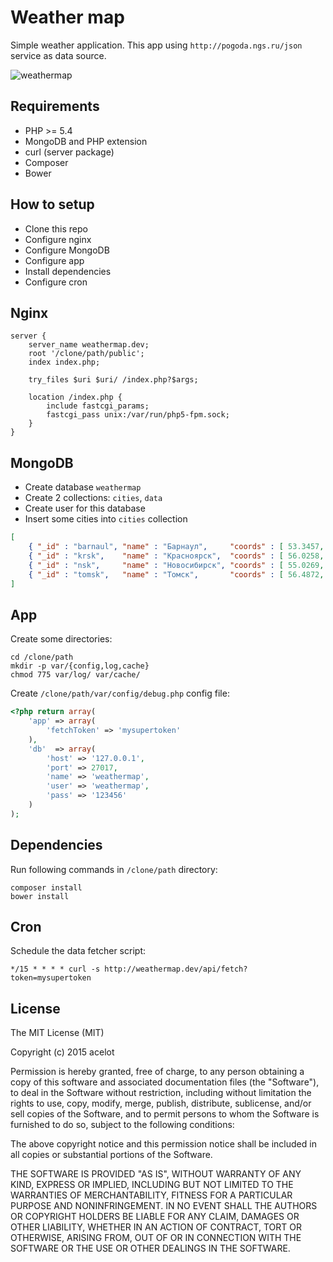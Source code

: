 # Weather map

Simple weather application. This app using `http://pogoda.ngs.ru/json` service as data source.

![weathermap](https://cloud.githubusercontent.com/assets/1065215/6632192/9652bc30-c975-11e4-8888-8a5c464a4be8.png)

## Requirements

- PHP >= 5.4
- MongoDB and PHP extension
- curl (server package)
- Composer
- Bower

## How to setup

- Clone this repo
- Configure nginx
- Configure MongoDB
- Configure app
- Install dependencies
- Configure cron

## Nginx

```nginx
server {
    server_name weathermap.dev;
    root '/clone/path/public';
    index index.php;

    try_files $uri $uri/ /index.php?$args;

    location /index.php {
        include fastcgi_params;
        fastcgi_pass unix:/var/run/php5-fpm.sock;
    }
}
```

## MongoDB

- Create database `weathermap`
- Create 2 collections: `cities`, `data`
- Create user for this database
- Insert some cities into `cities` collection

```json
[
    { "_id" : "barnaul", "name" : "Барнаул",     "coords" : [ 53.3457, 83.7786 ] }
    { "_id" : "krsk",    "name" : "Красноярск",  "coords" : [ 56.0258, 92.9745 ] }
    { "_id" : "nsk",     "name" : "Новосибирск", "coords" : [ 55.0269, 82.9253 ] }
    { "_id" : "tomsk",   "name" : "Томск",       "coords" : [ 56.4872, 84.9553 ] }
]
```

## App

Create some directories:

```shell
cd /clone/path
mkdir -p var/{config,log,cache}
chmod 775 var/log/ var/cache/
```

Create `/clone/path/var/config/debug.php` config file:

```php
<?php return array(
    'app' => array(
        'fetchToken' => 'mysupertoken'
    ),
    'db'  => array(
        'host' => '127.0.0.1',
        'port' => 27017,
        'name' => 'weathermap',
        'user' => 'weathermap',
        'pass' => '123456'
    )
);
```

## Dependencies

Run following commands in `/clone/path` directory:

```shell
composer install
bower install
```

## Cron

Schedule the data fetcher script:

```cron
*/15 * * * * curl -s http://weathermap.dev/api/fetch?token=mysupertoken
```

## License

The MIT License (MIT)

Copyright (c) 2015 acelot

Permission is hereby granted, free of charge, to any person obtaining a copy
of this software and associated documentation files (the "Software"), to deal
in the Software without restriction, including without limitation the rights
to use, copy, modify, merge, publish, distribute, sublicense, and/or sell
copies of the Software, and to permit persons to whom the Software is
furnished to do so, subject to the following conditions:

The above copyright notice and this permission notice shall be included in all
copies or substantial portions of the Software.

THE SOFTWARE IS PROVIDED "AS IS", WITHOUT WARRANTY OF ANY KIND, EXPRESS OR
IMPLIED, INCLUDING BUT NOT LIMITED TO THE WARRANTIES OF MERCHANTABILITY,
FITNESS FOR A PARTICULAR PURPOSE AND NONINFRINGEMENT. IN NO EVENT SHALL THE
AUTHORS OR COPYRIGHT HOLDERS BE LIABLE FOR ANY CLAIM, DAMAGES OR OTHER
LIABILITY, WHETHER IN AN ACTION OF CONTRACT, TORT OR OTHERWISE, ARISING FROM,
OUT OF OR IN CONNECTION WITH THE SOFTWARE OR THE USE OR OTHER DEALINGS IN THE
SOFTWARE.